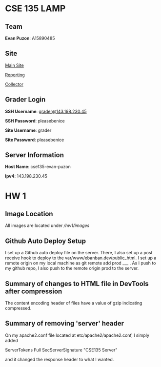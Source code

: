 # CSE 135 LAMP 

## Team 
**Evan Puzon**: A15890485

## Site 

[Main Site](http://ebanban.dev/)

[Reporting](http://reporting.ebanban.dev/)

[Collector](http://collector.ebanban.dev/)

## Grader Login 
**SSH Username**: grader@143.198.230.45

**SSH Password**: pleasebenice

**Site Username**: grader

**Site Password**: pleasebenice

## Server Information
**Host Name**: cse135-evan-puzon

**Ipv4**: 143.198.230.45

# HW 1

## Image Location
All images are located under */hw1/images*

## Github Auto Deploy Setup
I set up a Github auto deploy file on the server. There, I also set up a post receive hook to deploy to the var/www/ebanban.dev/public_html. I set up a remote origin on my local machine as git remote add prod ___ . As I push to my github repo, I also push to the remote origin prod to the server. 

## Summary of changes to HTML file in DevTools after compression
The content encoding header of files have a value of gzip indicating compressed.

## Summary of removing 'server' header
On my apache2.conf file located at etc/apache2/apache2.conf, I simply added 

ServerTokens Full 
SecServerSignature "CSE135 Server"

and it changed the response header to what I wanted. 


